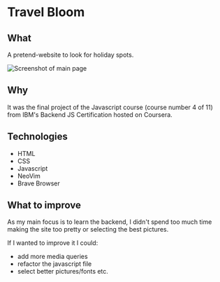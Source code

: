 # Travel Bloom

## What
A pretend-website to look for holiday spots.

![Screenshot of main page](./screenshots/travelBloom-screenshot.png)

## Why 
It was the final project of the Javascript course (course number 4 of 11) from IBM's Backend JS Certification hosted on Coursera.

## Technologies

- HTML
- CSS
- Javascript
- NeoVim
- Brave Browser

## What to improve
As my main focus is to learn the backend, I didn't spend too much time making the site too pretty or selecting the best pictures.

If I wanted to improve it I could:
- add more media queries
- refactor the javascript file
- select better pictures/fonts etc.
